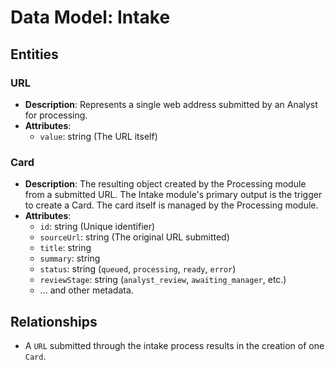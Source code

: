 # Data Model: Intake

## Entities

### URL
- **Description**: Represents a single web address submitted by an Analyst for processing.
- **Attributes**:
  - `value`: string (The URL itself)

### Card
- **Description**: The resulting object created by the Processing module from a submitted URL. The Intake module's primary output is the trigger to create a Card. The card itself is managed by the Processing module.
- **Attributes**:
  - `id`: string (Unique identifier)
  - `sourceUrl`: string (The original URL submitted)
  - `title`: string
  - `summary`: string
  - `status`: string (`queued`, `processing`, `ready`, `error`)
  - `reviewStage`: string (`analyst_review`, `awaiting_manager`, etc.)
  - ... and other metadata.

## Relationships
- A `URL` submitted through the intake process results in the creation of one `Card`.
